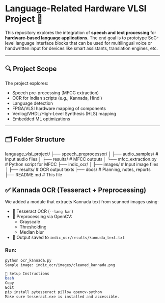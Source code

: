 # Language-Related Hardware VLSI Project 🚀

This repository explores the integration of **speech and text processing** for **hardware-based language applications**. The end goal is to prototype SoC-level language interface blocks that can be used for multilingual voice or handwritten input for devices like smart assistants, translation engines, etc.

---

## 🔍 Project Scope

The project explores:
- Speech pre-processing (MFCC extraction)
- OCR for Indian scripts (e.g., Kannada, Hindi)
- Language detection
- FPGA/VLSI hardware mapping of components
- Verilog/VHDL/High-Level Synthesis (HLS) mapping
- Embedded ML optimizations

---

## 🗂️ Folder Structure
language_vlsi_project/
├── speech_preprocessor/
│ ├── audio_samples/ # Input audio files
│ ├── results/ # MFCC outputs
│ └── mfcc_extraction.py # Python script for MFCC
├── indic_ocr/
│ ├── images/ # Input image files
│ ├── results/ # OCR output texts
├── docs/ # Planning, notes, reports
├── README.md # This file

## ✅ Kannada OCR (Tesseract + Preprocessing)

We added a module that extracts Kannada text from scanned images using:

- 🧠 Tesseract OCR (`--lang kan`)
- 🧼 Preprocessing via OpenCV:
  - Grayscale
  - Thresholding
  - Median blur
- 📝 Output saved to `indic_ocr/results/kannada_text.txt`

### Run:
```bash
python ocr_kannada.py
Sample image: indic_ocr/images/cleaned_kannada.png

🔧 Setup Instructions
bash
Copy
Edit
pip install pytesseract pillow opencv-python
Make sure tesseract.exe is installed and accessible.
